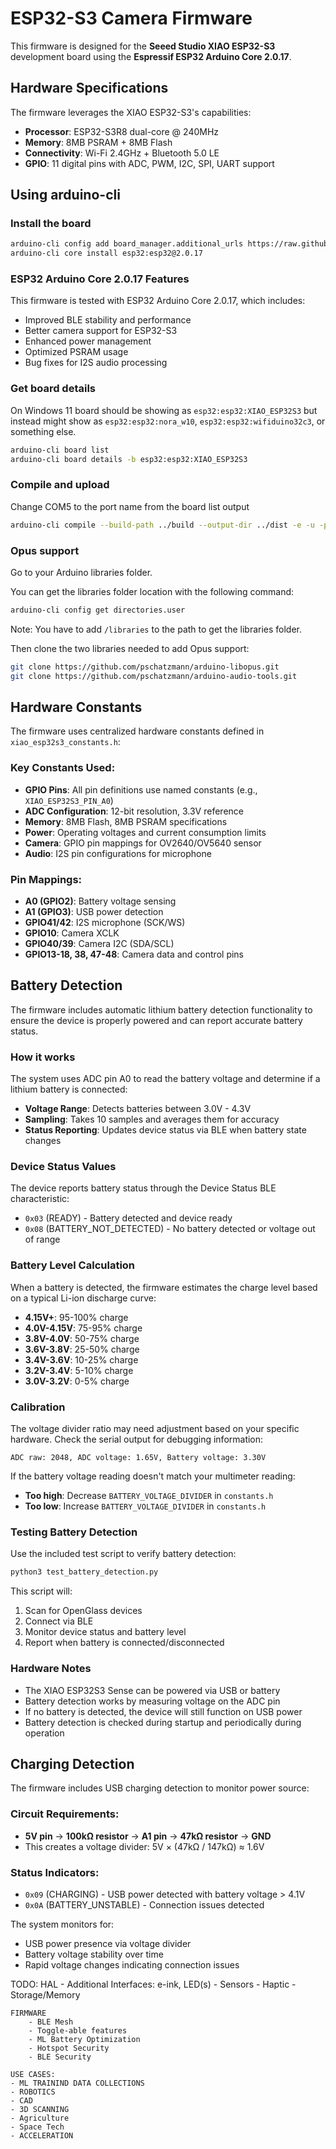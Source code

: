 # ESP32-S3 Camera Firmware

This firmware is designed for the **Seeed Studio XIAO ESP32-S3** development board using the **Espressif ESP32 Arduino Core 2.0.17**.

## Hardware Specifications

The firmware leverages the XIAO ESP32-S3's capabilities:
- **Processor**: ESP32-S3R8 dual-core @ 240MHz
- **Memory**: 8MB PSRAM + 8MB Flash
- **Connectivity**: Wi-Fi 2.4GHz + Bluetooth 5.0 LE
- **GPIO**: 11 digital pins with ADC, PWM, I2C, SPI, UART support

## Using arduino-cli

### Install the board

```bash
arduino-cli config add board_manager.additional_urls https://raw.githubusercontent.com/espressif/arduino-esp32/gh-pages/package_esp32_index.json
arduino-cli core install esp32:esp32@2.0.17
```

### ESP32 Arduino Core 2.0.17 Features

This firmware is tested with ESP32 Arduino Core 2.0.17, which includes:
- Improved BLE stability and performance
- Better camera support for ESP32-S3
- Enhanced power management
- Optimized PSRAM usage
- Bug fixes for I2S audio processing

### Get board details

On Windows 11 board should be showing as ```esp32:esp32:XIAO_ESP32S3```
but instead might show as ```esp32:esp32:nora_w10```, ```esp32:esp32:wifiduino32c3```, or something else.

```bash
arduino-cli board list
arduino-cli board details -b esp32:esp32:XIAO_ESP32S3
```

### Compile and upload

Change COM5 to the port name from the board list output

```bash
arduino-cli compile --build-path ../build --output-dir ../dist -e -u -p COM5 -b esp32:esp32:XIAO_ESP32S3:PSRAM=opi
```

### Opus support

Go to your Arduino libraries folder.

You can get the libraries folder location with the following command:

```bash
arduino-cli config get directories.user
```

Note: You have to add ```/libraries``` to the path to get the libraries folder.

Then clone the two libraries needed to add Opus support:

```bash
git clone https://github.com/pschatzmann/arduino-libopus.git
git clone https://github.com/pschatzmann/arduino-audio-tools.git
```

## Hardware Constants

The firmware uses centralized hardware constants defined in `xiao_esp32s3_constants.h`:

### Key Constants Used:
- **GPIO Pins**: All pin definitions use named constants (e.g., `XIAO_ESP32S3_PIN_A0`)
- **ADC Configuration**: 12-bit resolution, 3.3V reference
- **Memory**: 8MB Flash, 8MB PSRAM specifications
- **Power**: Operating voltages and current consumption limits
- **Camera**: GPIO pin mappings for OV2640/OV5640 sensor
- **Audio**: I2S pin configurations for microphone

### Pin Mappings:
- **A0 (GPIO2)**: Battery voltage sensing
- **A1 (GPIO3)**: USB power detection
- **GPIO41/42**: I2S microphone (SCK/WS)
- **GPIO10**: Camera XCLK
- **GPIO40/39**: Camera I2C (SDA/SCL)
- **GPIO13-18, 38, 47-48**: Camera data and control pins

## Battery Detection

The firmware includes automatic lithium battery detection functionality to ensure the device is properly powered and can report accurate battery status.

### How it works

The system uses ADC pin A0 to read the battery voltage and determine if a lithium battery is connected:

- **Voltage Range**: Detects batteries between 3.0V - 4.3V
- **Sampling**: Takes 10 samples and averages them for accuracy
- **Status Reporting**: Updates device status via BLE when battery state changes

### Device Status Values

The device reports battery status through the Device Status BLE characteristic:

- `0x03` (READY) - Battery detected and device ready
- `0x08` (BATTERY_NOT_DETECTED) - No battery detected or voltage out of range

### Battery Level Calculation

When a battery is detected, the firmware estimates the charge level based on a typical Li-ion discharge curve:

- **4.15V+**: 95-100% charge
- **4.0V-4.15V**: 75-95% charge  
- **3.8V-4.0V**: 50-75% charge
- **3.6V-3.8V**: 25-50% charge
- **3.4V-3.6V**: 10-25% charge
- **3.2V-3.4V**: 5-10% charge
- **3.0V-3.2V**: 0-5% charge

### Calibration

The voltage divider ratio may need adjustment based on your specific hardware. Check the serial output for debugging information:

```
ADC raw: 2048, ADC voltage: 1.65V, Battery voltage: 3.30V
```

If the battery voltage reading doesn't match your multimeter reading:
- **Too high**: Decrease `BATTERY_VOLTAGE_DIVIDER` in `constants.h`
- **Too low**: Increase `BATTERY_VOLTAGE_DIVIDER` in `constants.h`

### Testing Battery Detection

Use the included test script to verify battery detection:

```bash
python3 test_battery_detection.py
```

This script will:
1. Scan for OpenGlass devices
2. Connect via BLE
3. Monitor device status and battery level
4. Report when battery is connected/disconnected

### Hardware Notes

- The XIAO ESP32S3 Sense can be powered via USB or battery
- Battery detection works by measuring voltage on the ADC pin
- If no battery is detected, the device will still function on USB power
- Battery detection is checked during startup and periodically during operation

## Charging Detection

The firmware includes USB charging detection to monitor power source:

### Circuit Requirements:
- **5V pin** → **100kΩ resistor** → **A1 pin** → **47kΩ resistor** → **GND**
- This creates a voltage divider: 5V × (47kΩ / 147kΩ) ≈ 1.6V

### Status Indicators:
- `0x09` (CHARGING) - USB power detected with battery voltage > 4.1V
- `0x0A` (BATTERY_UNSTABLE) - Connection issues detected

The system monitors for:
- USB power presence via voltage divider
- Battery voltage stability over time
- Rapid voltage changes indicating connection issues


TODO: 
    HAL 
        - Additional Interfaces: e-ink, LED(s)
        - Sensors
        - Haptic
        - Storage/Memory

    FIRMWARE
        - BLE Mesh
        - Toggle-able features
        - ML Battery Optimization
        - Hotspot Security
        - BLE Security

    USE CASES:
    - ML TRAININD DATA COLLECTIONS
    - ROBOTICS
    - CAD
    - 3D SCANNING
    - Agriculture
    - Space Tech
    - ACCELERATION
